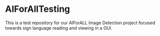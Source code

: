 # AIForAllTesting
This is a test repository for our AIForALL Image Detection project focused towards sign language reading and viewing in a GUI.
